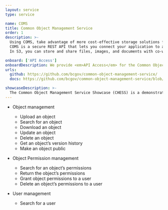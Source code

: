 ```yaml
---
layout: service
type: service

name: COMS
title: Common Object Management Service
order: 1
description: >-
  Using COMS, take advantage of more cost-effective storage solutions for your new or existing business applications.
  COMS is a secure REST API that lets you connect your application to an S3 bucket.
  In S3, you can store and share files, images, and documents with co-workers, partners, or the public.

onboard: ['API Access']
onboardDescription: We provide <em>API Access</em> for the Common Object Management Storage Service.
urls:
  github: https://github.com/bcgov/common-object-management-service/
  docs: https://github.com/bcgov/common-object-management-service/blob/master/app/src/docs/v1.api-spec.yaml

showcaseDescription: >-
  The Common Object Management Service Showcase (CHESS) is a demonstration of how an application can use S3 to manage and share objects within government or with the public.
---
```

- Object management
  - Upload an object
  - Search for an object
  - Download an object
  - Update an object
  - Delete an object
  - Get an object’s version history
  - Make an object public

- Object Permission management
  - Search for an object’s permissions
  - Return the object’s permissions
  - Grant object permissions to a user
  - Delete an object’s permissions to a user

- User management
  - Search for a user
